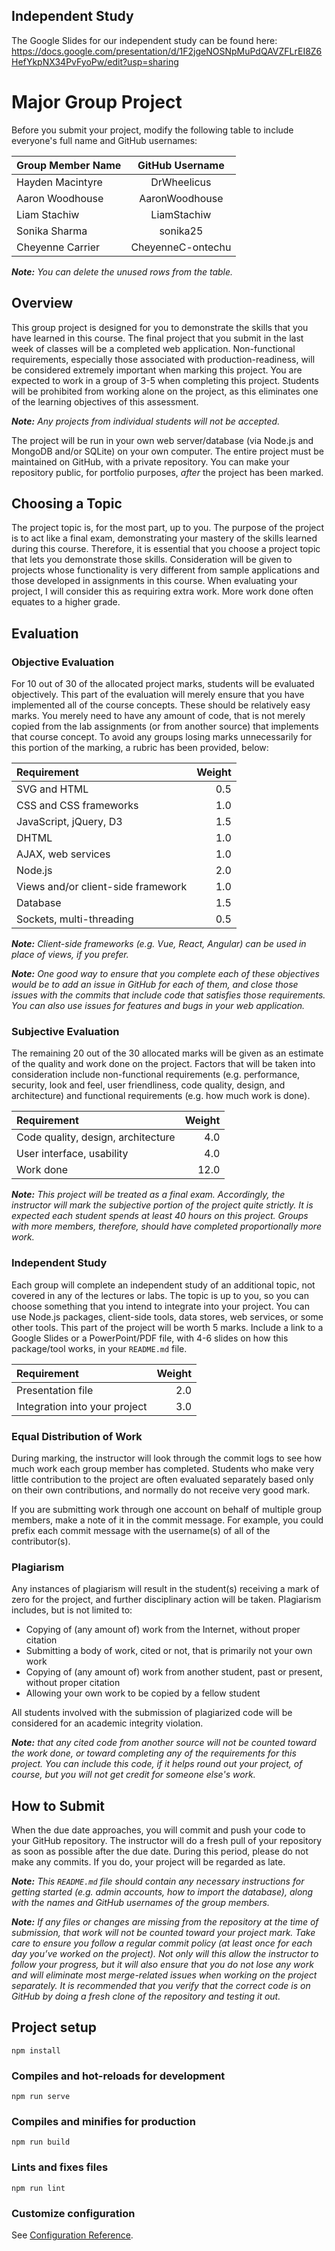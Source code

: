 ## Independent Study
The Google Slides for our independent study can be found here: https://docs.google.com/presentation/d/1F2jgeNOSNpMuPdQAVZFLrEI8Z6HefYkpNX34PvFyoPw/edit?usp=sharing

# Major Group Project

Before you submit your project, modify the following table to include everyone's full name and GitHub usernames:

| Group Member Name          | GitHub Username    |
| :------------------------- |:------------------:|
| Hayden Macintyre | DrWheelicus |
| Aaron Woodhouse | AaronWoodhouse |
| Liam Stachiw | LiamStachiw |
| Sonika Sharma | sonika25 |
| Cheyenne Carrier | CheyenneC-ontechu |

_**Note:** You can delete the unused rows from the table._

## Overview
This group project is designed for you to demonstrate the skills that you have learned in this course.  The final project that you submit in the last week of classes will be a completed web application.  Non-functional requirements, especially those associated with production-readiness, will be considered extremely important when marking this project.  You are expected to work in a group of 3-5 when completing this project.  Students will be prohibited from working alone on the project, as this eliminates one of the learning objectives of this assessment.  

_**Note:**  Any projects from individual students will not be accepted._

The project will be run in your own web server/database (via Node.js and MongoDB and/or SQLite) on your own computer.  The entire project must be maintained on GitHub, with a private repository.  You can make your repository public, for portfolio purposes, _after_ the project has been marked.

## Choosing a Topic
The project topic is, for the most part, up to you.  The purpose of the project is to act like a final exam, demonstrating your mastery of the skills learned during this course.  Therefore, it is essential that you choose a project topic that lets you demonstrate those skills.  Consideration will be given to projects whose functionality is very different from sample applications and those developed in assignments in this course.  When evaluating your project, I will consider this as requiring extra work.  More work done often equates to a higher grade.

## Evaluation

### Objective Evaluation
For 10 out of 30 of the allocated project marks, students will be evaluated objectively.  This part of the evaluation will merely ensure that you have implemented all of the course concepts.  These should be relatively easy marks.  You merely need to have any amount of code, that is not merely copied from the lab assignments (or from another source) that implements that course concept.  To avoid any groups losing marks unnecessarily for this portion of the marking, a rubric has been provided, below:


| Requirement                        | Weight |
| :--------------------------------- | ------:|
| SVG and HTML                       | 0.5    |
| CSS and CSS frameworks             | 1.0    |
| JavaScript, jQuery, D3             | 1.5    |
| DHTML                              | 1.0    |
| AJAX, web services                 | 1.0    |
| Node.js                            | 2.0    |
| Views and/or client-side framework | 1.0    |
| Database                           | 1.5    |
| Sockets, multi-threading           | 0.5    |

_**Note:**  Client-side frameworks (e.g. Vue, React, Angular) can be used in place of views, if you prefer._

_**Note:**  One good way to ensure that you complete each of these objectives would be to add an issue in GitHub for each of them, and close those issues with the commits that include code that satisfies those requirements.  You can also use issues for features and bugs in your web application._

### Subjective Evaluation
The remaining 20 out of the 30 allocated marks will be given as an estimate of the quality and work done on the project.  Factors that will be taken into consideration include non-functional requirements (e.g. performance, security, look and feel, user friendliness, code quality, design, and architecture) and functional requirements (e.g. how much work is done).

| Requirement                        | Weight |
| :--------------------------------- | ------:|
| Code quality, design, architecture |  4.0   |
| User interface, usability          |  4.0   |
| Work done                          | 12.0   |

_**Note:**  This project will be treated as a final exam.  Accordingly, the instructor will mark the subjective portion of the project quite strictly.  It is expected each student spends at least 40 hours on this project.  Groups with more members, therefore, should have completed proportionally more work._

### Independent Study
Each group will complete an independent study of an additional topic, not covered in any of the lectures or labs.  The topic is up to you, so you can choose something that you intend to integrate into your project.  You can use Node.js packages, client-side tools, data stores, web services, or some other tools.  This part of the project will be worth 5 marks.  Include a link to a Google Slides or a PowerPoint/PDF file, with 4-6 slides on how this package/tool works, in your `README.md` file.

| Requirement                        | Weight |
| :--------------------------------- | ------:|
| Presentation file                  |  2.0   |
| Integration into your project      |  3.0   |


### Equal Distribution of Work
During marking, the instructor will look through the commit logs to see how much work each group member has completed.  Students who make very little contribution to the project are often evaluated separately based only on their own contributions, and normally do not receive very good mark.

If you are submitting work through one account on behalf of multiple group members, make a note of it in the commit message.  For example, you could prefix each commit message with the username(s) of all of the contributor(s).

### Plagiarism
Any instances of plagiarism will result in the student(s) receiving a mark of zero for the project, and further disciplinary action will be taken.  Plagiarism includes, but is not limited to:
- Copying of (any amount of) work from the Internet, without proper citation
- Submitting a body of work, cited or not, that is primarily not your own work
- Copying of (any amount of) work from another student, past or present, without proper citation
- Allowing your own work to be copied by a fellow student

All students involved with the submission of plagiarized code will be considered for an academic integrity violation.

_**Note:** that any cited code from another source will not be counted toward the work done, or toward completing any of the requirements for this project.  You can include this code, if it helps round out your project, of course, but you will not get credit for someone else's work._

## How to Submit
When the due date approaches, you will commit and push your code to your GitHub repository.  The instructor will do a fresh pull of your repository as soon as possible after the due date.  During this period, please do not make any commits.  If you do, your project will be regarded as late.

_**Note:**  This `README.md` file should contain any necessary instructions for getting started (e.g. admin accounts, how to import the database), along with the names and GitHub usernames of the group members._

_**Note:**  If any files or changes are missing from the repository at the time of submission, that work will not be counted toward your project mark.  Take care to ensure you follow a regular commit policy (at least once for each day you’ve worked on the project).  Not only will this allow the instructor to follow your progress, but it will also ensure that you do not lose any work and will eliminate most merge-related issues when working on the project separately.  It is recommended that you verify that the correct code is on GitHub by doing a fresh clone of the repository and testing it out._

## Project setup
```
npm install
```

### Compiles and hot-reloads for development
```
npm run serve
```

### Compiles and minifies for production
```
npm run build
```

### Lints and fixes files
```
npm run lint
```

### Customize configuration
See [Configuration Reference](https://cli.vuejs.org/config/).
